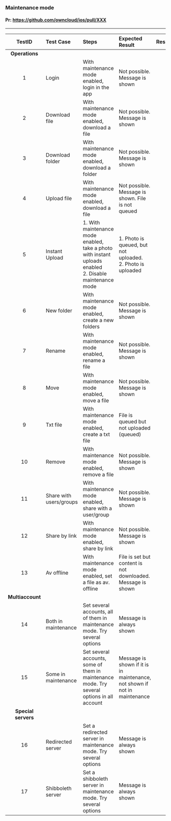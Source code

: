 ###  Maintenance mode 

#### Pr: https://github.com/owncloud/ios/pull/XXX 


---

 
| TestID | Test Case | Steps | Expected Result | Result | Related Comment |
| :----: | :-------- | :---- | :-------------- | :----: | :-------------- |
|**Operations**|||||||
| 1 | Login | With maintenance mode enabled, login in the app | Not possible. Message is shown |  |  |
| 2 | Download file| With maintenance mode enabled, download a file | Not possible. Message is shown |  |  |
| 3 | Download folder| With maintenance mode enabled, download a folder | Not possible. Message is shown |  |  |
| 4 | Upload file| With maintenance mode enabled, download a file | Not possible. Message is shown. File is not queued |  |  |
| 5 | Instant Upload | 1. With maintenance mode enabled, take a photo with instant uploads enabled<br> 2. Disable maintenance mode| 1. Photo is queued, but not uploaded.<br>2. Photo is uploaded |  |  |
| 6 | New folder | With maintenance mode enabled, create a new folders | Not possible. Message is shown |  |  |
| 7 | Rename | With maintenance mode enabled, rename a file | Not possible. Message is shown |  |  |
| 8 | Move | With maintenance mode enabled, move a file | Not possible. Message is shown |  |  |
| 9 | Txt file | With maintenance mode enabled, create a txt file | File is queued but not uploaded (queued) |  |  |
| 10 | Remove | With maintenance mode enabled, remove a file | Not possible. Message is shown |  |  |
| 11 | Share with users/groups | With maintenance mode enabled, share with a user/group | Not possible. Message is shown |  |  |
| 12 | Share by link | With maintenance mode enabled, share by link | Not possible. Message is shown |  |  |
| 13 | Av offline | With maintenance mode enabled, set a file as av. offline | File is set but content is not downloaded. Message is shown |  |  |
|**Multiaccount**|||||||
| 14 | Both in maintenance | Set several accounts, all of them in maintenance mode. Try several options | Message is always shown |  |  |
| 15 | Some in maintenance | Set several accounts, some of them in maintenance mode. Try several options in all account | Message is shown if it is in maintenance, not shown if not in maintenance |  |  |
|**Special servers**|||||||
| 16 | Redirected server | Set a redirected server in maintenance mode. Try several options | Message is always shown |  |  |
| 17 | Shibboleth server | Set a shibboleth server in maintenance mode. Try several options | Message is always shown |  |  |
